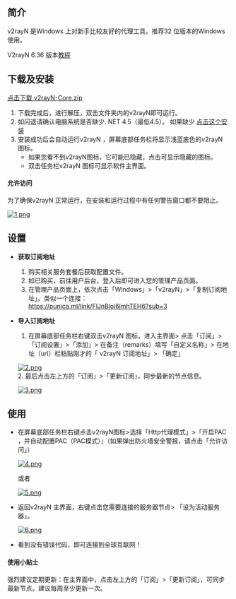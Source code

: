 简介  
--

v2rayN 是Windows 上对新手比较友好的代理工具。推荐32 位版本的Windows 使用。  

V2rayN 6.36 版本[教程](https://www.xiaoglt.top/v2rayn-6-36-%e7%89%88%e6%9c%ac%e9%85%8d%e7%bd%ae%e6%95%99%e7%a8%8b/)

下载及安装
-----
[点击下载 v2rayN-Core.zip](https://github.com/2dust/v2rayN/releases)


1.  下载完成后，进行解压，双击文件夹内的v2rayN即可运行。
2.  如闪退请确认电脑系统是否缺少. NET 4.5（最低4.5）。 如果缺少 [点击这个安装](https://docs.microsoft.com/zh-cn/dotnet/framework/install/guide-for-developers)
3.  安装成功后会自动运行v2rayN ，屏幕底部任务栏将显示浅蓝底色的v2rayN 图标。
    *   如果您看不到v2rayN图标，它可能已隐藏，点击可显示隐藏的图标。
    *   双击任务栏v2rayN 图标可显示软件主界面。

#### 允许访问

为了确保v2rayN 正常运行，在安装和运行过程中有任何警告窗口都不要阻止。

[![1.png](https://i.postimg.cc/ZqRwvJmv/1.png)](https://postimg.cc/G4WFZwHb)


设置
--

*   **获取订阅地址**  
    1.  购买相关服务套餐后获取配置文件。
    2.  如已购买，前往用户后台，登入后即可进入您的管理产品页面。
    3.  在管理产品页面上，依次点击「Windows」>「v2rayN」>「复制订阅地址」。类似一个连接：  
    https://punica.ml/link/FlJnBloi6imhTEH6?sub=3

*   **导入订阅地址**  
    1.  在屏幕底部任务栏右键双击v2rayN 图标，进入主界面> 点击「订阅」>「订阅设置」>「添加」> 在备注（remarks）填写「自定义名称」> 在地址（url）栏粘贴刚才的「 v2rayN 订阅地址」> 「确定」  
    

    [![2.png](https://i.postimg.cc/QtKSSSHX/2.png)](https://postimg.cc/G8rkmFFN)    
    2.  最后点击左上方的「订阅」>「更新订阅」，同步最新的节点信息。   

    [![3.png](https://i.postimg.cc/CKQmj9MP/3.png)](https://postimg.cc/qt2srb3y)
   





使用
--

*   在屏幕底部任务栏右键点击v2rayN图标>选择「Http代理模式」>「开启PAC ，并自动配置PAC（PAC模式）」（如果弹出防火墙安全警报，请点击「允许访问」）  

    [![4.png](https://i.postimg.cc/K8mqFnsN/4.png)](https://postimg.cc/dLSmjTFk)  
    
    或者  
    
    [![5.png](https://i.postimg.cc/15h77xGb/5.png)](https://postimg.cc/G9Kj95Sj)
    
*   返回v2rayN 主界面，右键点击您需要连接的服务器节点> 「设为活动服务器」。  

    [![6.png](https://i.postimg.cc/13MWzfkZ/6.png)](https://postimg.cc/QF9g4xN6)
    
*   看到没有错误代码，即可连接到全球互联网！
    

#### 使用小贴士

强烈建议定期更新：在主界面中，点击左上方的「订阅」>「更新订阅」，可同步最新节点。建议每周至少更新一次。
